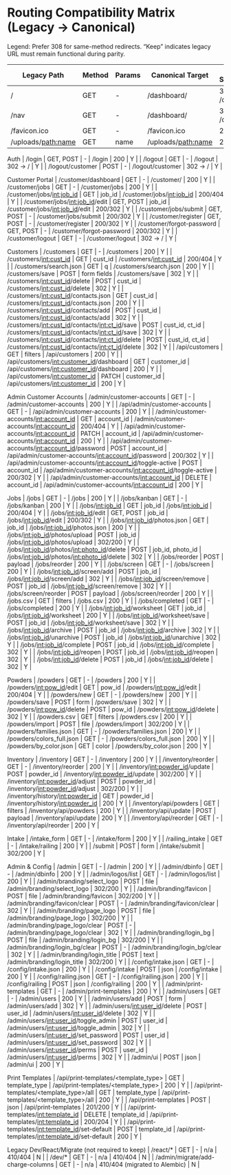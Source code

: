 # Routing Compatibility Matrix (Legacy → Canonical)

Legend: Prefer 308 for same-method redirects. “Keep” indicates legacy URL must remain functional during parity.

| Legacy Path | Method | Params | Canonical Target | Expected Status/Redirect | Keep |
| --- | --- | --- | --- | --- | --- |
| / | GET | - | /dashboard/ | 302 → /dashboard/ | Y |
| /nav | GET | - | /dashboard/ | 308 → /dashboard/ | Y |
| /favicon.ico | GET | - | /favicon.ico | 200 | Y |
| /uploads/<path:name> | GET | name | /uploads/<path:name> | 200/404 | Y |

Auth
| /login | GET, POST | - | /login | 200 | Y |
| /logout | GET | - | /logout | 302 → / | Y |
| /logout/customer | POST | - | /logout/customer | 302 → / | Y |

Customer Portal
| /customer/dashboard | GET | - | /customer/ | 200 | Y |
| /customer/jobs | GET | - | /customer/jobs | 200 | Y |
| /customer/jobs/<int:job_id> | GET | job_id | /customer/jobs/<int:job_id> | 200/404 | Y |
| /customer/jobs/<int:job_id>/edit | GET, POST | job_id | /customer/jobs/<int:job_id>/edit | 200/302 | Y |
| /customer/jobs/submit | GET, POST | - | /customer/jobs/submit | 200/302 | Y |
| /customer/register | GET, POST | - | /customer/register | 200/302 | Y |
| /customer/forgot-password | GET, POST | - | /customer/forgot-password | 200/302 | Y |
| /customer/logout | GET | - | /customer/logout | 302 → / | Y |

Customers
| /customers | GET | - | /customers | 200 | Y |
| /customers/<int:cust_id> | GET | cust_id | /customers/<int:cust_id> | 200/404 | Y |
| /customers/search.json | GET | q | /customers/search.json | 200 | Y |
| /customers/save | POST | form fields | /customers/save | 302 | Y |
| /customers/<int:cust_id>/delete | POST | cust_id | /customers/<int:cust_id>/delete | 302 | Y |
| /customers/<int:cust_id>/contacts.json | GET | cust_id | /customers/<int:cust_id>/contacts.json | 200 | Y |
| /customers/<int:cust_id>/contacts/add | POST | cust_id | /customers/<int:cust_id>/contacts/add | 302 | Y |
| /customers/<int:cust_id>/contacts/<int:ct_id>/save | POST | cust_id, ct_id | /customers/<int:cust_id>/contacts/<int:ct_id>/save | 302 | Y |
| /customers/<int:cust_id>/contacts/<int:ct_id>/delete | POST | cust_id, ct_id | /customers/<int:cust_id>/contacts/<int:ct_id>/delete | 302 | Y |
| /api/customers | GET | filters | /api/customers | 200 | Y |
| /api/customers/<int:customer_id>/dashboard | GET | customer_id | /api/customers/<int:customer_id>/dashboard | 200 | Y |
| /api/customers/<int:customer_id> | PATCH | customer_id | /api/customers/<int:customer_id> | 200 | Y |

Admin Customer Accounts
| /admin/customer-accounts | GET | - | /admin/customer-accounts | 200 | Y |
| /api/admin/customer-accounts | GET | - | /api/admin/customer-accounts | 200 | Y |
| /admin/customer-accounts/<int:account_id> | GET | account_id | /admin/customer-accounts/<int:account_id> | 200/404 | Y |
| /api/admin/customer-accounts/<int:account_id> | PATCH | account_id | /api/admin/customer-accounts/<int:account_id> | 200 | Y |
| /api/admin/customer-accounts/<int:account_id>/password | POST | account_id | /api/admin/customer-accounts/<int:account_id>/password | 200/302 | Y |
| /api/admin/customer-accounts/<int:account_id>/toggle-active | POST | account_id | /api/admin/customer-accounts/<int:account_id>/toggle-active | 200/302 | Y |
| /api/admin/customer-accounts/<int:account_id> | DELETE | account_id | /api/admin/customer-accounts/<int:account_id> | 200 | Y |

Jobs
| /jobs | GET | - | /jobs | 200 | Y |
| /jobs/kanban | GET | - | /jobs/kanban | 200 | Y |
| /jobs/<int:job_id> | GET | job_id | /jobs/<int:job_id> | 200/404 | Y |
| /jobs/<int:job_id>/edit | GET, POST | job_id | /jobs/<int:job_id>/edit | 200/302 | Y |
| /jobs/<int:job_id>/photos.json | GET | job_id | /jobs/<int:job_id>/photos.json | 200 | Y |
| /jobs/<int:job_id>/photos/upload | POST | job_id | /jobs/<int:job_id>/photos/upload | 302/200 | Y |
| /jobs/<int:job_id>/photos/<int:photo_id>/delete | POST | job_id, photo_id | /jobs/<int:job_id>/photos/<int:photo_id>/delete | 302 | Y |
| /jobs/reorder | POST | payload | /jobs/reorder | 200 | Y |
| /jobs/screen | GET | - | /jobs/screen | 200 | Y |
| /jobs/<int:job_id>/screen/add | POST | job_id | /jobs/<int:job_id>/screen/add | 302 | Y |
| /jobs/<int:job_id>/screen/remove | POST | job_id | /jobs/<int:job_id>/screen/remove | 302 | Y |
| /jobs/screen/reorder | POST | payload | /jobs/screen/reorder | 200 | Y |
| /jobs.csv | GET | filters | /jobs.csv | 200 | Y |
| /jobs/completed | GET | - | /jobs/completed | 200 | Y |
| /jobs/<int:job_id>/worksheet | GET | job_id | /jobs/<int:job_id>/worksheet | 200 | Y |
| /jobs/<int:job_id>/worksheet/save | POST | job_id | /jobs/<int:job_id>/worksheet/save | 302 | Y |
| /jobs/<int:job_id>/archive | POST | job_id | /jobs/<int:job_id>/archive | 302 | Y |
| /jobs/<int:job_id>/unarchive | POST | job_id | /jobs/<int:job_id>/unarchive | 302 | Y |
| /jobs/<int:job_id>/complete | POST | job_id | /jobs/<int:job_id>/complete | 302 | Y |
| /jobs/<int:job_id>/reopen | POST | job_id | /jobs/<int:job_id>/reopen | 302 | Y |
| /jobs/<int:job_id>/delete | POST | job_id | /jobs/<int:job_id>/delete | 302 | Y |

Powders
| /powders | GET | - | /powders | 200 | Y |
| /powders/<int:pow_id>/edit | GET | pow_id | /powders/<int:pow_id>/edit | 200/404 | Y |
| /powders/new | GET | - | /powders/new | 200 | Y |
| /powders/save | POST | form | /powders/save | 302 | Y |
| /powders/<int:pow_id>/delete | POST | pow_id | /powders/<int:pow_id>/delete | 302 | Y |
| /powders.csv | GET | filters | /powders.csv | 200 | Y |
| /powders/import | POST | file | /powders/import | 302/200 | Y |
| /powders/families.json | GET | - | /powders/families.json | 200 | Y |
| /powders/colors_full.json | GET | - | /powders/colors_full.json | 200 | Y |
| /powders/by_color.json | GET | color | /powders/by_color.json | 200 | Y |

Inventory
| /inventory | GET | - | /inventory | 200 | Y |
| /inventory/reorder | GET | - | /inventory/reorder | 200 | Y |
| /inventory/<int:powder_id>/update | POST | powder_id | /inventory/<int:powder_id>/update | 302/200 | Y |
| /inventory/<int:powder_id>/adjust | POST | powder_id | /inventory/<int:powder_id>/adjust | 302/200 | Y |
| /inventory/history/<int:powder_id> | GET | powder_id | /inventory/history/<int:powder_id> | 200 | Y |
| /inventory/api/powders | GET | filters | /inventory/api/powders | 200 | Y |
| /inventory/api/update | POST | payload | /inventory/api/update | 200 | Y |
| /inventory/api/reorder | GET | - | /inventory/api/reorder | 200 | Y |

Intake
| /intake_form | GET | - | /intake/form | 200 | Y |
| /railing_intake | GET | - | /intake/railing | 200 | Y |
| /submit | POST | form | /intake/submit | 302/200 | Y |

Admin & Config
| /admin | GET | - | /admin | 200 | Y |
| /admin/dbinfo | GET | - | /admin/dbinfo | 200 | Y |
| /admin/logos/list | GET | - | /admin/logos/list | 200 | Y |
| /admin/branding/select_logo | POST | file | /admin/branding/select_logo | 302/200 | Y |
| /admin/branding/favicon | POST | file | /admin/branding/favicon | 302/200 | Y |
| /admin/branding/favicon/clear | POST | - | /admin/branding/favicon/clear | 302 | Y |
| /admin/branding/page_logo | POST | file | /admin/branding/page_logo | 302/200 | Y |
| /admin/branding/page_logo/clear | POST | - | /admin/branding/page_logo/clear | 302 | Y |
| /admin/branding/login_bg | POST | file | /admin/branding/login_bg | 302/200 | Y |
| /admin/branding/login_bg/clear | POST | - | /admin/branding/login_bg/clear | 302 | Y |
| /admin/branding/login_title | POST | text | /admin/branding/login_title | 302/200 | Y |
| /config/intake.json | GET | - | /config/intake.json | 200 | Y |
| /config/intake | POST | json | /config/intake | 200 | Y |
| /config/railing.json | GET | - | /config/railing.json | 200 | Y |
| /config/railing | POST | json | /config/railing | 200 | Y |
| /admin/print-templates | GET | - | /admin/print-templates | 200 | Y |
| /admin/users | GET | - | /admin/users | 200 | Y |
| /admin/users/add | POST | form | /admin/users/add | 302 | Y |
| /admin/users/<int:user_id>/delete | POST | user_id | /admin/users/<int:user_id>/delete | 302 | Y |
| /admin/users/<int:user_id>/toggle_admin | POST | user_id | /admin/users/<int:user_id>/toggle_admin | 302 | Y |
| /admin/users/<int:user_id>/set_password | POST | user_id | /admin/users/<int:user_id>/set_password | 302 | Y |
| /admin/users/<int:user_id>/perms | POST | user_id | /admin/users/<int:user_id>/perms | 302 | Y |
| /admin/ui | POST | json | /admin/ui | 200 | Y |

Print Templates
| /api/print-templates/<template_type> | GET | template_type | /api/print-templates/<template_type> | 200 | Y |
| /api/print-templates/<template_type>/all | GET | template_type | /api/print-templates/<template_type>/all | 200 | Y |
| /api/print-templates | POST | json | /api/print-templates | 201/200 | Y |
| /api/print-templates/<int:template_id> | DELETE | template_id | /api/print-templates/<int:template_id> | 200/204 | Y |
| /api/print-templates/<int:template_id>/set-default | POST | template_id | /api/print-templates/<int:template_id>/set-default | 200 | Y |

Legacy Dev/React/Migrate (not required to keep)
| /react/* | GET | - | n/a | 410/404 | N |
| /dev/* | GET | - | n/a | 410/404 | N |
| /admin/migrate/add-charge-columns | GET | - | n/a | 410/404 (migrated to Alembic) | N |


